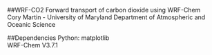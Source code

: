 ##WRF-CO2
Forward transport of carbon dioxide using WRF-Chem
<br/>
Cory Martin - University of Maryland Department of Atmospheric and Oceanic Science

##Dependencies
Python: matplotlib
<br/>
WRF-Chem V3.7.1
